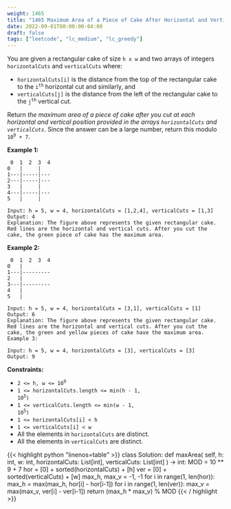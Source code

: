 ```yaml
---
weight: 1465
title: "1465 Maximum Area of a Piece of Cake After Horizontal and Vertical Cuts"
date: 2022-09-01T00:00:00-04:00
draft: false
tags: ["leetcode", "lc_medium", "lc_greedy"]
---
```


You are given a rectangular cake of size `h x w` and two arrays of integers `horizontalCuts` and `verticalCuts` where:
- `horizontalCuts[i]` is the distance from the top of the rectangular cake to the <code>i<sup>th</sup></code> horizontal cut and similarly, and
- `verticalCuts[j]` is the distance from the left of the rectangular cake to the <code>j<sup>th</sup></code> vertical cut.

Return _the maximum area of a piece of cake after you cut at each horizontal and vertical position provided in the arrays `horizontalCuts` and `verticalCuts`_. Since the answer can be a large number, return this modulo <code>10<sup>9</sup> + 7</code>.

**Example 1:**
```
 0  1  2  3  4
0   |     |
1---|-----|---
2---|-----|---
3   |     |
4---|-----|---
5   |     |

Input: h = 5, w = 4, horizontalCuts = [1,2,4], verticalCuts = [1,3]
Output: 4 
Explanation: The figure above represents the given rectangular cake. Red lines are the horizontal and vertical cuts. After you cut the cake, the green piece of cake has the maximum area.
```
**Example 2:**
```
 0  1  2  3  4
0   |
1---|---------
2   |
3---|---------
4   |
5   |

Input: h = 5, w = 4, horizontalCuts = [3,1], verticalCuts = [1]
Output: 6
Explanation: The figure above represents the given rectangular cake. Red lines are the horizontal and vertical cuts. After you cut the cake, the green and yellow pieces of cake have the maximum area.
Example 3:

Input: h = 5, w = 4, horizontalCuts = [3], verticalCuts = [3]
Output: 9
```

**Constraints:**
- <code>2 <= h, w <= 10<sup>9</sup></code>
- <code>1 <= horizontalCuts.length <= min(h - 1, 10<sup>5</sup>)</code>
- <code>1 <= verticalCuts.length <= min(w - 1, 10<sup>5</sup>)</code>
- `1 <= horizontalCuts[i] < h`
- `1 <= verticalCuts[i] < w`
- All the elements in `horizontalCuts` are distinct.
- All the elements in `verticalCuts` are distinct.

<div class="tabs"></div>
<div class="tab-content">
<div id="python" class="lang">
{{< highlight python "linenos=table" >}}
class Solution:
    def maxArea(
        self,
        h: int,
        w: int,
        horizontalCuts: List[int],
        verticalCuts: List[int]
    ) -> int:
        MOD = 10 ** 9 + 7
        hor = [0] + sorted(horizontalCuts) + [h]
        ver = [0] + sorted(verticalCuts) + [w]
        max_h, max_v = -1, -1
        for i in range(1, len(hor)):
            max_h = max(max_h, hor[i] - hor[i-1])
        for i in range(1, len(ver)):
            max_v = max(max_v, ver[i] - ver[i-1])
        return (max_h * max_v) % MOD
{{< / highlight >}}
</div>
</div>
